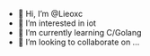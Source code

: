 - 👋 Hi, I’m @Lieoxc
- 👀 I’m interested in iot
- 🌱 I’m currently learning C/Golang
- 💞️ I’m looking to collaborate on ...

<!---
Lieoxc/Lieoxc is a ✨ special ✨ repository because its `README.md` (this file) appears on your GitHub profile.
You can click the Preview link to take a look at your changes.
--->
